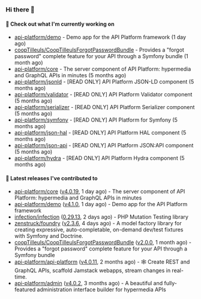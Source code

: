 ### Hi there 👋

#### 👷 Check out what I'm currently working on

- [api-platform/demo](https://github.com/api-platform/demo) - Demo app for the API Platform framework (1 day ago)
- [coopTilleuls/CoopTilleulsForgotPasswordBundle](https://github.com/coopTilleuls/CoopTilleulsForgotPasswordBundle) - Provides a &#34;forgot password&#34; complete feature for your API through a Symfony bundle (1 month ago)
- [api-platform/core](https://github.com/api-platform/core) - The server component of API Platform: hypermedia and GraphQL APIs in minutes (5 months ago)
- [api-platform/jsonld](https://github.com/api-platform/jsonld) - [READ ONLY] API Platform JSON-LD component (5 months ago)
- [api-platform/validator](https://github.com/api-platform/validator) - [READ ONLY] API Platform Validator component (5 months ago)
- [api-platform/serializer](https://github.com/api-platform/serializer) - [READ ONLY] API Platform Serializer component (5 months ago)
- [api-platform/symfony](https://github.com/api-platform/symfony) - [READ ONLY] API Platform for Symfony (5 months ago)
- [api-platform/json-hal](https://github.com/api-platform/json-hal) - [READ ONLY] API Platform HAL component (5 months ago)
- [api-platform/json-api](https://github.com/api-platform/json-api) - [READ ONLY] API Platform JSON:API component (5 months ago)
- [api-platform/hydra](https://github.com/api-platform/hydra) - [READ ONLY] API Platform Hydra component (5 months ago)

#### 🔭 Latest releases I've contributed to

- [api-platform/core](https://github.com/api-platform/core) ([v4.0.19](https://github.com/api-platform/core/releases/tag/v4.0.19), 1 day ago) - The server component of API Platform: hypermedia and GraphQL APIs in minutes
- [api-platform/demo](https://github.com/api-platform/demo) ([v4.1.0](https://github.com/api-platform/demo/releases/tag/v4.1.0), 1 day ago) - Demo app for the API Platform framework
- [infection/infection](https://github.com/infection/infection) ([0.29.13](https://github.com/infection/infection/releases/tag/0.29.13), 2 days ago) - PHP Mutation Testing library
- [zenstruck/foundry](https://github.com/zenstruck/foundry) ([v2.3.6](https://github.com/zenstruck/foundry/releases/tag/v2.3.6), 4 days ago) - A model factory library for creating expressive, auto-completable, on-demand dev/test fixtures with Symfony and Doctrine.
- [coopTilleuls/CoopTilleulsForgotPasswordBundle](https://github.com/coopTilleuls/CoopTilleulsForgotPasswordBundle) ([v2.0.0](https://github.com/coopTilleuls/CoopTilleulsForgotPasswordBundle/releases/tag/v2.0.0), 1 month ago) - Provides a &#34;forgot password&#34; complete feature for your API through a Symfony bundle
- [api-platform/api-platform](https://github.com/api-platform/api-platform) ([v4.0.11](https://github.com/api-platform/api-platform/releases/tag/v4.0.11), 2 months ago) - 🕸️ Create REST and GraphQL APIs, scaffold Jamstack webapps, stream changes in real-time.
- [api-platform/admin](https://github.com/api-platform/admin) ([v4.0.2](https://github.com/api-platform/admin/releases/tag/v4.0.2), 3 months ago) - A beautiful and fully-featured administration interface builder for hypermedia APIs


